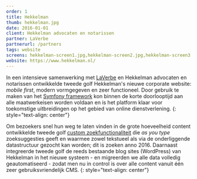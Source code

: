 ```yaml
---
order: 1
title: Hekkelman
thumb: hekkelman.jpg
date: 2016-01-01
client: Hekkelman advocaten en notarissen
partner: LaVerbe
partnerurl: /partners
tags: website
screens: hekkelman-screen1.jpg,hekkelman-screen2.jpg,hekkelman-screen3.jpg
website: https://www.hekkelman.nl/
---
```


In een intensieve samenwerking met [LaVerbe](/partners) en Hekkelman advocaten en notarissen ontwikkelde tweede golf Hekkelman's nieuwe corporate website: *mobile first*, modern vormgegeven en zeer functioneel. Door gebruik te maken van het [Symfony framework](/symfony) kon binnen de korte doorlooptijd aan alle maatwerkeisen worden voldaan en is het platform klaar voor toekomstige uitbreidingen op het gebied van online dienstverlening.
{: style="text-align: center"}

Om bezoekers snel hun weg te laten vinden in de grote hoeveelheid content ontwikkelde tweede golf <a href="https://www.hekkelman.nl" target="_blank">custom zoekfunctionaliteit</a> die *as you type* zoeksuggesties geeft en waarmee zowel tekstueel als via de onderliggende datastructuur gezocht kan worden; dit is zoeken anno 2016. Daarnaast integreerde tweede golf de reeds bestaande blog sites (WordPress) van Hekkelman in het nieuwe systeem - en migreerden we alle data volledig geautomatiseerd - zodat men nu in control is over alle content vanuit &eacute;&eacute;n zeer gebruiksvriendelijk CMS.
{: style="text-align: center"}
